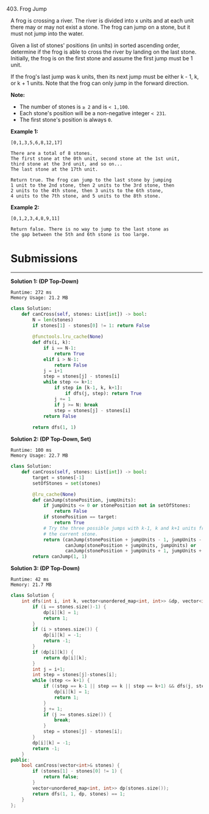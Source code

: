 403. Frog Jump

A frog is crossing a river. The river is divided into x units and at each unit there may or may not exist a stone. The frog can jump on a stone, but it must not jump into the water.

Given a list of stones' positions (in units) in sorted ascending order, determine if the frog is able to cross the river by landing on the last stone. Initially, the frog is on the first stone and assume the first jump must be 1 unit.

If the frog's last jump was k units, then its next jump must be either k - 1, k, or k + 1 units. Note that the frog can only jump in the forward direction.

**Note:**

* The number of stones is `≥ 2` and is `< 1,100`.
* Each stone's position will be a non-negative integer `< 231`.
* The first stone's position is always `0`.

**Example 1:**
```
[0,1,3,5,6,8,12,17]

There are a total of 8 stones.
The first stone at the 0th unit, second stone at the 1st unit,
third stone at the 3rd unit, and so on...
The last stone at the 17th unit.

Return true. The frog can jump to the last stone by jumping 
1 unit to the 2nd stone, then 2 units to the 3rd stone, then 
2 units to the 4th stone, then 3 units to the 6th stone, 
4 units to the 7th stone, and 5 units to the 8th stone.
```

**Example 2:**
```
[0,1,2,3,4,8,9,11]

Return false. There is no way to jump to the last stone as 
the gap between the 5th and 6th stone is too large.
```

# Submissions
---
**Solution 1: (DP Top-Down)**
```
Runtime: 272 ms
Memory Usage: 21.2 MB
```
```python
class Solution:
    def canCross(self, stones: List[int]) -> bool:
        N = len(stones)
        if stones[1] - stones[0] != 1: return False
        
        @functools.lru_cache(None)
        def dfs(i, k):
            if i == N-1:
                return True
            elif i > N-1:
                return False
            j = i+1
            step = stones[j] - stones[i]
            while step <= k+1:
                if step in [k-1, k, k+1]:
                    if dfs(j, step): return True
                j += 1
                if j >= N: break
                step = stones[j] - stones[i]
            return False
        
        return dfs(1, 1)
```

**Solution 2: (DP Top-Down, Set)**
```
Runtime: 100 ms
Memory Usage: 22.7 MB
```
```python
class Solution:
    def canCross(self, stones: List[int]) -> bool:
        target = stones[-1]
        setOfStones = set(stones)

        @lru_cache(None)
        def canJump(stonePosition, jumpUnits):
            if jumpUnits <= 0 or stonePosition not in setOfStones:
                return False
            if stonePosition == target:
                return True
            # Try the three possible jumps with k-1, k and k+1 units from
            # the current stone.
            return (canJump(stonePosition + jumpUnits - 1, jumpUnits - 1) or
                    canJump(stonePosition + jumpUnits, jumpUnits) or
                    canJump(stonePosition + jumpUnits + 1, jumpUnits + 1))
        return canJump(1, 1)
```

**Solution 3: (DP Top-Down)**
```
Runtime: 42 ms
Memory: 21.7 MB
```
```c++
class Solution {
    int dfs(int i, int k, vector<unordered_map<int, int>> &dp, vector<int> &stones) {
        if (i == stones.size()-1) {
            dp[i][k] = 1;
            return 1;
        }
        if (i > stones.size()) {
            dp[i][k] = -1;
            return -1;
        }
        if (dp[i][k]) {
            return dp[i][k];
        }
        int j = i+1;
        int step = stones[j]-stones[i];
        while (step <= k+1) {
            if ((step == k-1 || step == k || step == k+1) && dfs(j, step, dp, stones) == 1) {
                dp[i][k] = 1;
                return 1;
            }
            j += 1;
            if (j >= stones.size()) {
                break;
            }
            step = stones[j] - stones[i];
        }
        dp[i][k] = -1;
        return -1;
    }
public:
    bool canCross(vector<int>& stones) {
        if (stones[1] - stones[0] != 1) {
            return false;
        }
        vector<unordered_map<int, int>> dp(stones.size());
        return dfs(1, 1, dp, stones) == 1;
    }
};
```

